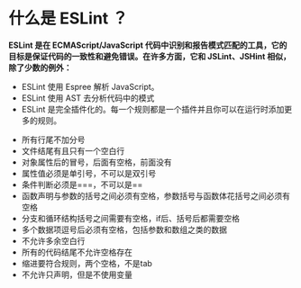 # 什么是 ESLint ？

**ESLint 是在 ECMAScript/JavaScript 代码中识别和报告模式匹配的工具，它的目标是保证代码的一致性和避免错误。在许多方面，它和 JSLint、JSHint 相似，除了少数的例外：**

- ESLint 使用 Espree 解析 JavaScript。
- ESLint 使用 AST 去分析代码中的模式
- ESLint 是完全插件化的。每一个规则都是一个插件并且你可以在运行时添加更多的规则。


 + 所有行尾不加分号
 + 文件结尾有且只有一个空白行
 + 对象属性后的冒号，后面有空格，前面没有
 + 属性值必须是单引号，不可以是双引号
 + 条件判断必须是===，不可以是==
 + 函数声明与参数的括号之间必须有空格，参数括号与函数体花括号之间必须有空格
 + 分支和循环结构括号之间需要有空格，if后、括号后都需要空格
 + 多个数据项逗号后必须有空格，包括参数和数组之类的数据
 + 不允许多余空白行
 + 所有的代码结尾不允许空格存在
 + 缩进要符合规则，两个空格，不是tab
 + 不允许只声明，但是不使用变量


